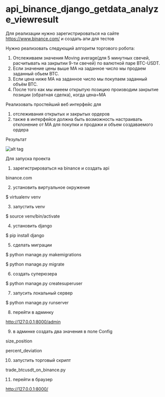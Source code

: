 # api_binance_django_getdata_analyze_viewresult

Для реализации нужно зарегистрироваться на сайте https://www.binance.com/ и создать апи для тестов 

Нужно реализовать следующий алгоритм торгового робота:

1. Отслеживаем значения Moving average(для 5 минутных свечей, расчитывать на закрытии 9-ти свечей) по валютной паре BTC-USDT.
2. Если значение цены выше МА на заданное число мы продаем заданный обьем ВТС.
3. Если цена ниже МА на заданное число мы покупаем заданный объём ВТС.
4. После того как мы имеем открытую позицию производим закрытие позиции (обратная сделка), когда цена=МА


Реализовать простейший веб интерфейс для 

1) отслеживания открытых и закрытых ордеров
2) также в интерфейсе должна быть возможность настраивать отклонение от MA для покупки и продажи и объем создаваемого ордера



Результат

![alt tag](https://i.imgur.com/qzk2Tgv.png)


Для запуска проекта


1) зарегистрироваться на binance и создать api

binance.com


2) установить виртуальное окружение

$ virtualenv venv


3) запустить venv

$ source venv/bin/activate


4) установить django

$ pip install django


5) сделать миграции

$ python manage.py makemigrations

$ python manage.py migrate


6) создать суперюзера

$ python manage.py createsuperuser


7) запусить локальный сервер

$ python manage.py runserver


8) перейти в админку 

http://127.0.0.1:8000/admin


9) в админке создать два значения в поле Config

size_position

percent_deviation


10) запустить торговый скрипт

trade_btcusdt_on_binance.py


11) перейти в браузер

http://127.0.0.1:8000/
